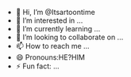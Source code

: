 - 👋 Hi, I’m @Itsartoontime
- 👀 I’m interested in ...
- 🌱 I’m currently learning ...
- 💞️ I’m looking to collaborate on ...
- 📫 How to reach me ...
- 😄 Pronouns:HE?HIM
- ⚡ Fun fact: ...

<!---
Itsartoontime/Itsartoontime is a ✨ special ✨ repository because its `README.md` (this file) appears on your GitHub profile.
You can click the Preview link to take a look at your changes.
--->
